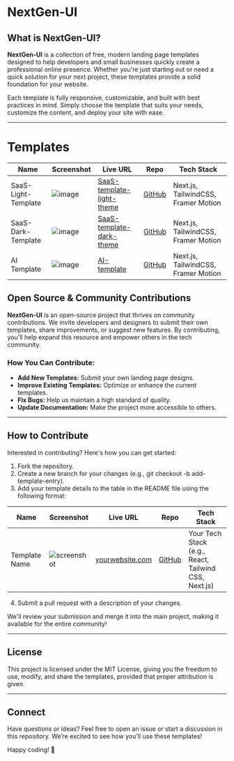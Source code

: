 # NextGen-UI

## What is NextGen-UI?

**NextGen-UI** is a collection of free, modern landing page templates designed to help developers and small businesses quickly create a professional online presence. Whether you're just starting out or need a quick solution for your next project, these templates provide a solid foundation for your website.

Each template is fully responsive, customizable, and built with best practices in mind. Simply choose the template that suits your needs, customize the content, and deploy your site with ease.

---
# Templates

| Name               | Screenshot                        | Live URL                                    | Repo                                                      | Tech Stack                               |
|--------------------|-----------------------------------|---------------------------------------------|-----------------------------------------------------------|------------------------------------------|
| SaaS-Light-Template | ![image](https://github.com/user-attachments/assets/3cacaf26-1bb7-43f2-886e-741c0121be7d) | [SaaS-template-light-theme](https://saas-template-light-theme.vercel.app/) | [GitHub](https://github.com/Prakhar788/SaaS-Template-Light-Theme) | Next.js, TailwindCSS, Framer Motion     |
| SaaS-Dark-Template  | ![image](https://github.com/user-attachments/assets/47bce0ca-715f-4a0e-beff-92538fc051dc) | [SaaS-template-dark-theme](https://saa-s-template-dark-theme.vercel.app) | [GitHub](https://github.com/Prakhar788/SaaS-Template-Dark-Theme) | Next.js, TailwindCSS, Framer Motion     |
| AI Template         |![image](https://github.com/user-attachments/assets/0e08eda4-ceac-4459-afac-80cab299bb21)| [AI-template](https://ai-startup-template.vercel.app/) | [GitHub](https://github.com/Prakhar788/AI-Startup-Template) | Next.js, TailwindCSS, Framer Motion     |



## Open Source & Community Contributions

**NextGen-UI** is an open-source project that thrives on community contributions. We invite developers and designers to submit their own templates, share improvements, or suggest new features. By contributing, you'll help expand this resource and empower others in the tech community.

### How You Can Contribute:
- **Add New Templates:** Submit your own landing page designs.
- **Improve Existing Templates:** Optimize or enhance the current templates.
- **Fix Bugs:** Help us maintain a high standard of quality.
- **Update Documentation:** Make the project more accessible to others.

---

## How to Contribute

Interested in contributing? Here's how you can get started:

1. Fork the repository.
2. Create a new branch for your changes (e.g., git checkout -b add-template-entry).
3. Add your template details to the table in the README file using the following format:

| Name         | Screenshot                        | Live URL                      | Repo                      | Tech Stack                                   |
|-----------------|-----------------------------------|--------------------------------|---------------------------|----------------------------------------------|
| Template Name    | ![screenshot](link_to_your_image) | [yourwebsite.com](https://yourwebsite.com) | [GitHub](https://github.com/yourusername) | Your Tech Stack (e.g., React, Tailwind CSS, Next.js) |

4. Submit a pull request with a description of your changes.

We'll review your submission and merge it into the main project, making it available for the entire community!

---

## License

This project is licensed under the MIT License, giving you the freedom to use, modify, and share the templates, provided that proper attribution is given.

---

## Connect

Have questions or ideas? Feel free to open an issue or start a discussion in this repository. We’re excited to see how you’ll use these templates!

Happy coding! 🚀
